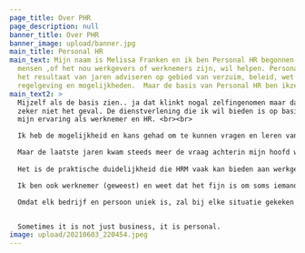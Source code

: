```yaml
---
page_title: Over PHR
page_description: null
banner_title: Over PHR
banner_image: upload/banner.jpg
main_title: Personal HR
main_text: Mijn naam is Melissa Franken en ik ben Personal HR begonnen omdat ik
  mensen ,of het nou werkgevers of werknemers zijn, wil helpen. Personal HR is
  het resultaat van jaren adviseren op gebied van verzuim, beleid, wet en
  regelgeving en mogelijkheden.  Maar de basis van Personal HR ben ikzelf.
main_text2: >
  Mijzelf als de basis zien.. ja dat klinkt nogal zelfingenomen maar dat is
  zeker niet het geval. De dienstverlening die ik wil bieden is op basis van
  mijn ervaring als werknemer en HR. <br><br>

  Ik heb de mogelijkheid en kans gehad om te kunnen vragen en leren van verschillende ervaren professionals tijdens mijn studie en carrière. <br>

  Maar de laatste jaren kwam steeds meer de vraag achterin mijn hoofd wat als je dit niet heb, wat dan? Zo werd het steeds duidelijker wat ik wil bijdrage en waar ik hoop hoe mensen Personal HR zullen gezien en ervaren. <br><br>
   
  Het is de praktische duidelijkheid die HRM vaak kan bieden aan werkgevers en werknemers wat ervoor zorgt dat ik verliefd ben geworden op het vak. Bij ondernemers van bedrijven vind ik het leuk om te helpen vanwege die passie en liefde die zij hebben voor hun eigen vakgebied. Met Personal HR kan ik ervoor zorgen dat ondernemers zich volledig kunnen concentreren op de kern van hun bedrijf. <br><br>

  Ik ben ook werknemer (geweest) en weet dat het fijn is om soms iemand te hebben waar je om advies kan vragen ook al is het soms een bevestiging. Om die reden wil ik er ook zijn voor de werknemer die vragen heeft over werkomstandigheden, salaris, verzuim of hun loopbaan.<br><br>

  Omdat elk bedrijf en persoon uniek is, zal bij elke situatie gekeken moeten worden welke wet- en regelgeving passend is bij de cultuur en branche.<br><br>


  Sometimes it is not just business, it is personal. 
image: upload/20210603_220454.jpeg
---
```

